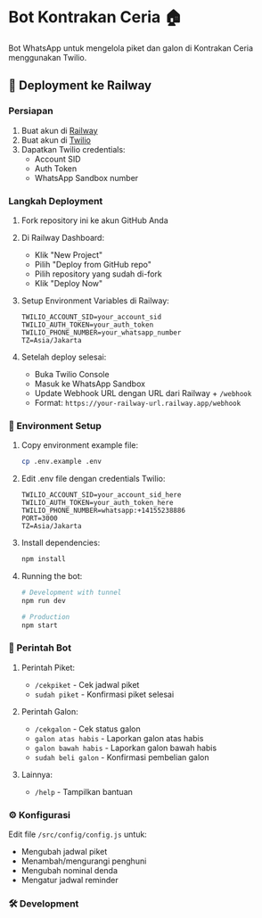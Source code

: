 # Bot Kontrakan Ceria 🏠

Bot WhatsApp untuk mengelola piket dan galon di Kontrakan Ceria menggunakan Twilio.

## 🚀 Deployment ke Railway

### Persiapan

1. Buat akun di [Railway](https://railway.app/)
2. Buat akun di [Twilio](https://www.twilio.com/)
3. Dapatkan Twilio credentials:
   - Account SID
   - Auth Token
   - WhatsApp Sandbox number

### Langkah Deployment

1. Fork repository ini ke akun GitHub Anda

2. Di Railway Dashboard:

   - Klik "New Project"
   - Pilih "Deploy from GitHub repo"
   - Pilih repository yang sudah di-fork
   - Klik "Deploy Now"

3. Setup Environment Variables di Railway:

   ```env
   TWILIO_ACCOUNT_SID=your_account_sid
   TWILIO_AUTH_TOKEN=your_auth_token
   TWILIO_PHONE_NUMBER=your_whatsapp_number
   TZ=Asia/Jakarta
   ```

4. Setelah deploy selesai:
   - Buka Twilio Console
   - Masuk ke WhatsApp Sandbox
   - Update Webhook URL dengan URL dari Railway + `/webhook`
   - Format: `https://your-railway-url.railway.app/webhook`

### 🔧 Environment Setup

1. Copy environment example file:

   ```bash
   cp .env.example .env
   ```

2. Edit .env file dengan credentials Twilio:

   ```env
   TWILIO_ACCOUNT_SID=your_account_sid_here
   TWILIO_AUTH_TOKEN=your_auth_token_here
   TWILIO_PHONE_NUMBER=whatsapp:+14155238886
   PORT=3000
   TZ=Asia/Jakarta
   ```

3. Install dependencies:

   ```bash
   npm install
   ```

4. Running the bot:

   ```bash
   # Development with tunnel
   npm run dev

   # Production
   npm start
   ```

### 📱 Perintah Bot

1. Perintah Piket:

   - `/cekpiket` - Cek jadwal piket
   - `sudah piket` - Konfirmasi piket selesai

2. Perintah Galon:

   - `/cekgalon` - Cek status galon
   - `galon atas habis` - Laporkan galon atas habis
   - `galon bawah habis` - Laporkan galon bawah habis
   - `sudah beli galon` - Konfirmasi pembelian galon

3. Lainnya:
   - `/help` - Tampilkan bantuan

### ⚙️ Konfigurasi

Edit file `/src/config/config.js` untuk:

- Mengubah jadwal piket
- Menambah/mengurangi penghuni
- Mengubah nominal denda
- Mengatur jadwal reminder

### 🛠️ Development
